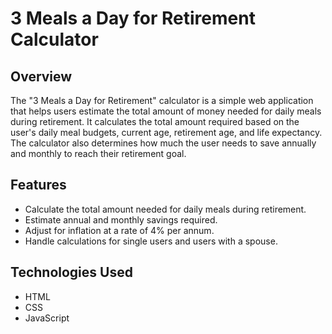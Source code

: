 # 3 Meals a Day for Retirement Calculator

## Overview

The "3 Meals a Day for Retirement" calculator is a simple web application that helps users estimate the total amount of money needed for daily meals during retirement. It calculates the total amount required based on the user's daily meal budgets, current age, retirement age, and life expectancy. The calculator also determines how much the user needs to save annually and monthly to reach their retirement goal.

## Features

- Calculate the total amount needed for daily meals during retirement.
- Estimate annual and monthly savings required.
- Adjust for inflation at a rate of 4% per annum.
- Handle calculations for single users and users with a spouse.

## Technologies Used

- HTML
- CSS
- JavaScript


